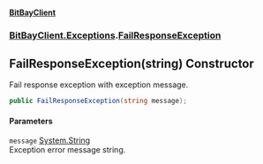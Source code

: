 #### [BitBayClient](./index.md 'index')
### [BitBayClient.Exceptions](./BitBayClient-Exceptions.md 'BitBayClient.Exceptions').[FailResponseException](./BitBayClient-Exceptions-FailResponseException.md 'BitBayClient.Exceptions.FailResponseException')
## FailResponseException(string) Constructor
Fail response exception with exception message.  
```csharp
public FailResponseException(string message);
```
#### Parameters
<a name='BitBayClient-Exceptions-FailResponseException-FailResponseException(string)-message'></a>
`message` [System.String](https://docs.microsoft.com/en-us/dotnet/api/System.String 'System.String')  
Exception error message string.  
  
